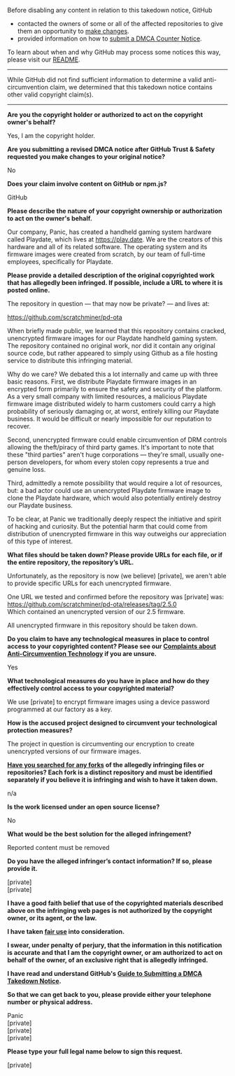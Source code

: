 Before disabling any content in relation to this takedown notice, GitHub
- contacted the owners of some or all of the affected repositories to give them an opportunity to [make changes](https://docs.github.com/en/github/site-policy/dmca-takedown-policy#a-how-does-this-actually-work).
- provided information on how to [submit a DMCA Counter Notice](https://docs.github.com/en/articles/guide-to-submitting-a-dmca-counter-notice).

To learn about when and why GitHub may process some notices this way, please visit our [README](https://github.com/github/dmca/blob/master/README.md#anatomy-of-a-takedown-notice).

---

While GitHub did not find sufficient information to determine a valid anti-circumvention claim, we determined that this takedown notice contains other valid copyright claim(s).

---

**Are you the copyright holder or authorized to act on the copyright owner's behalf?**

Yes, I am the copyright holder.

**Are you submitting a revised DMCA notice after GitHub Trust & Safety requested you make changes to your original notice?**

No

**Does your claim involve content on GitHub or npm.js?**

GitHub

**Please describe the nature of your copyright ownership or authorization to act on the owner's behalf.**

Our company, Panic, has created a handheld gaming system hardware called Playdate, which lives at https://play.date. We are the creators of this hardware and all of its related software. The operating system and its firmware images were created from scratch, by our team of full-time employees, specifically for Playdate.

**Please provide a detailed description of the original copyrighted work that has allegedly been infringed. If possible, include a URL to where it is posted online.**

The repository in question — that may now be private? — and lives at:

https://github.com/scratchminer/pd-ota

When briefly made public, we learned that this repository contains cracked, unencrypted firmware images for our Playdate handheld gaming system. The repository contained no original work, nor did it contain any original source code, but rather appeared to simply using Github as a file hosting service to distribute this infringing material.

Why do we care? We debated this a lot internally and came up with three basic reasons. First, we distribute Playdate firmware images in an encrypted form primarily to ensure the safety and security of the platform. As a very small company with limited resources, a malicious Playdate firmware image distributed widely to harm customers could carry a high probability of seriously damaging or, at worst, entirely killing our Playdate business. It would be difficult or nearly impossible for our reputation to recover.

Second, unencrypted firmware could enable circumvention of DRM controls allowing the theft/piracy of third party games. It's important to note that these "third parties" aren't huge corporations — they're small, usually one-person developers, for whom every stolen copy represents a true and genuine loss.

Third, admittedly a remote possibility that would require a lot of resources, but: a bad actor could use an unencrypted Playdate firmware image to clone the Playdate hardware, which would also potentially entirely destroy our Playdate business.

To be clear, at Panic we traditionally deeply respect the initiative and spirit of hacking and curiosity. But the potential harm that could come from distribution of unencrypted firmware in this way outweighs our appreciation of this type of interest.

**What files should be taken down? Please provide URLs for each file, or if the entire repository, the repository’s URL.**

Unfortunately, as the repository is now (we believe) [private], we aren't able to provide specific URLs for each unencrypted firmware.

One URL we tested and confirmed before the repository was [private] was:  
https://github.com/scratchminer/pd-ota/releases/tag/2.5.0  
Which contained an unencrypted version of our 2.5 firmware.

All unencrypted firmware in this repository should be taken down.

**Do you claim to have any technological measures in place to control access to your copyrighted content? Please see our <a href="https://docs.github.com/articles/guide-to-submitting-a-dmca-takedown-notice#complaints-about-anti-circumvention-technology">Complaints about Anti-Circumvention Technology</a> if you are unsure.**

Yes

**What technological measures do you have in place and how do they effectively control access to your copyrighted material?**

We use [private] to encrypt firmware images using a device password programmed at our factory as a key.

**How is the accused project designed to circumvent your technological protection measures?**

The project in question is circumventing our encryption to create unencrypted versions of our firmware images.

**<a href="https://docs.github.com/articles/dmca-takedown-policy#b-what-about-forks-or-whats-a-fork">Have you searched for any forks</a> of the allegedly infringing files or repositories? Each fork is a distinct repository and must be identified separately if you believe it is infringing and wish to have it taken down.**

n/a

**Is the work licensed under an open source license?**

No

**What would be the best solution for the alleged infringement?**

Reported content must be removed

**Do you have the alleged infringer’s contact information? If so, please provide it.**

[private]  
[private]  

**I have a good faith belief that use of the copyrighted materials described above on the infringing web pages is not authorized by the copyright owner, or its agent, or the law.**

**I have taken <a href="https://www.lumendatabase.org/topics/22">fair use</a> into consideration.**

**I swear, under penalty of perjury, that the information in this notification is accurate and that I am the copyright owner, or am authorized to act on behalf of the owner, of an exclusive right that is allegedly infringed.**

**I have read and understand GitHub's <a href="https://docs.github.com/articles/guide-to-submitting-a-dmca-takedown-notice/">Guide to Submitting a DMCA Takedown Notice</a>.**

**So that we can get back to you, please provide either your telephone number or physical address.**

Panic  
[private]  
[private]  
[private]  

**Please type your full legal name below to sign this request.**

[private]  
